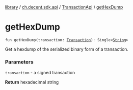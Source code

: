 [library](../../index.md) / [ch.decent.sdk.api](../index.md) / [TransactionApi](index.md) / [getHexDump](./get-hex-dump.md)

# getHexDump

`fun getHexDump(transaction: `[`Transaction`](../../ch.decent.sdk.model/-transaction/index.md)`): Single<`[`String`](https://kotlinlang.org/api/latest/jvm/stdlib/kotlin/-string/index.html)`>`

Get a hexdump of the serialized binary form of a transaction.

### Parameters

`transaction` - a signed transaction

**Return**
hexadecimal string

